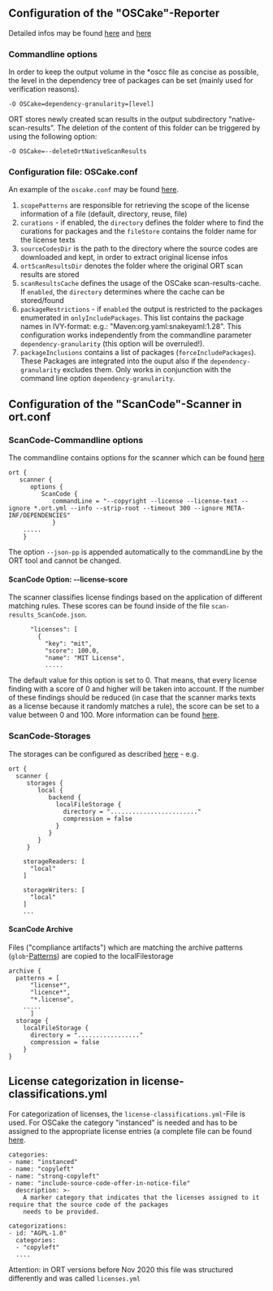## Configuration of the "OSCake"-Reporter

Detailed infos may be found [here](./running-ort.md#oscake-configuration) and [here](./running-ort.md#preparation)

### Commandline options
In order to keep the output volume in the \*oscc file as concise as possible, the level in the dependency tree of packages can be set (mainly used for verification reasons).
 
`-O OSCake=dependency-granularity=[level]` 

ORT stores newly created scan results in the output subdirectory "native-scan-results". The deletion of the content of this folder can be triggered by using the following option:

`-O OSCake=--deleteOrtNativeScanResults` 

### Configuration file: OSCake.conf

An example of the `oscake.conf` may be found [here](./examples/oscake.conf).

1. `scopePatterns` are responsible for retrieving the scope of the license information of a file (default, directory, reuse, file)
2. `curations` - if enabled, the `directory` defines the folder where to find the curations for packages and the `fileStore` contains the folder name for the license texts
3. `sourceCodesDir` is the path to the directory where the source codes are downloaded and kept, in order to extract original license infos
4. `ortScanResultsDir` denotes the folder where the original ORT scan results are stored
5. `scanResultsCache` defines the usage of the OSCake scan-results-cache. If `enabled`, the `directory` determines where the cache can be stored/found 
6. `packageRestrictions` - if `enabled` the output is restricted to the packages enumerated in `onlyIncludePackages`. This list contains the package names in IVY-format: e.g.: "Maven:org.yaml:snakeyaml:1.28". This configuration works independently from the commandline parameter `dependency-granularity` (this option will be overruled!).
7. `packageInclusions` contains a list of packages (`forceIncludePackages`). These Packages are integrated into the ouput also if the `dependency-granularity` excludes them. Only works in conjunction with the command line option `dependency-granularity`.


## Configuration of the "ScanCode"-Scanner in ort.conf

### ScanCode-Commandline options
The commandline contains options for the scanner which can be found [here](https://scancode-toolkit.readthedocs.io/en/latest/cli-reference/basic-options.html)
```
ort {
   scanner {
      options {
         ScanCode {
            commandLine = "--copyright --license --license-text --ignore *.ort.yml --info --strip-root --timeout 300 --ignore META-INF/DEPENDENCIES"
            }
    .....
    }
```
The option `--json-pp` is appended automatically to the commandLine by the ORT tool and cannot be changed.

#### ScanCode Option: --license-score
The scanner classifies license findings based on the application of different matching rules. These scores can be found inside of the file `scan-results_ScanCode.json`.
```
      "licenses": [
        {
          "key": "mit",
          "score": 100.0,
          "name": "MIT License",
		  .....
```
The default value for this option is set to 0. That means, that every license finding with a score of 0 and higher will be taken into account. If the number of these findings should be reduced (in case that the scanner marks texts as a license because it randomly matches a rule), the score can be set to a value between 0 and 100. More information can be found [here](https://scancode-toolkit.readthedocs.io/en/latest/cli-reference/basic-options.html#license-score-options). 


### ScanCode-Storages
The storages can be configured as described [here](https://github.com/oss-review-toolkit/ort/blob/master/model/src/main/resources/reference.conf) - e.g.
```
ort {
  scanner {
     storages {
        local {
           backend {
             localFileStorage {
               directory = "........................"
               compression = false
             }
           }
        }
     }
	  
    storageReaders: [
      "local"
    ]

    storageWriters: [
      "local"
    ]
    ...
```
#### ScanCode Archive
Files ("compliance artifacts") which are matching the archive patterns (`glob`-[Patterns](https://www.malikbrowne.com/blog/a-beginners-guide-glob-patterns)) are copied to the localFilestorage

    archive {
      patterns = [
          "license*",
          "licence*",
          "*.license",
		.....
		  ]
      storage {
        localFileStorage {
          directory = "................."
		  compression = false
        }
    }
  
## License categorization in license-classifications.yml
For categorization of licenses, the `license-classifications.yml`-File is used. For OSCake the category "instanced" is needed and has to be assigned to the appropriate license entries (a complete file can be found [here](./examples/license-classifications.yml).   

	categories:
	- name: "instanced"
	- name: "copyleft"
	- name: "strong-copyleft"
	- name: "include-source-code-offer-in-notice-file"
	  description: >-
		A marker category that indicates that the licenses assigned to it require that the source code of the packages
		needs to be provided.

	categorizations:
	- id: "AGPL-1.0"
	  categories:
	  - "copyleft"
	  ....

Attention: in ORT versions before Nov 2020 this file was structured differently and was called `licenses.yml`